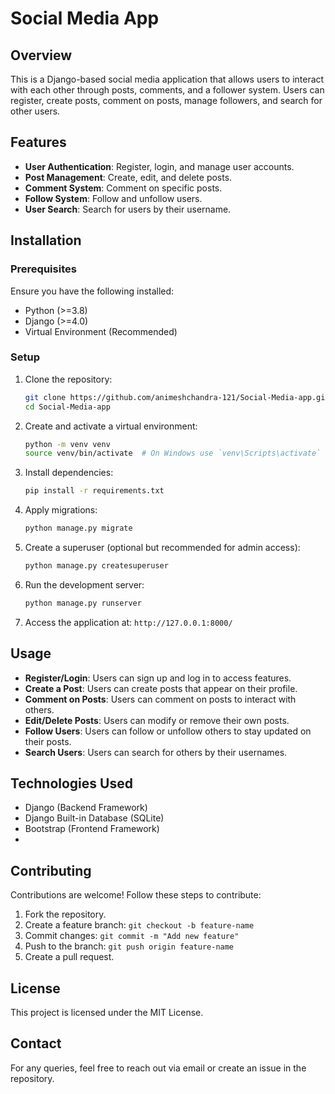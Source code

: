 # Social Media App

## Overview
This is a Django-based social media application that allows users to interact with each other through posts, comments, and a follower system. Users can register, create posts, comment on posts, manage followers, and search for other users.

## Features
- **User Authentication**: Register, login, and manage user accounts.
- **Post Management**: Create, edit, and delete posts.
- **Comment System**: Comment on specific posts.
- **Follow System**: Follow and unfollow users.
- **User Search**: Search for users by their username.

## Installation
### Prerequisites
Ensure you have the following installed:
- Python (>=3.8)
- Django (>=4.0)
- Virtual Environment (Recommended)

### Setup
1. Clone the repository:
   ```sh
   git clone https://github.com/animeshchandra-121/Social-Media-app.git
   cd Social-Media-app
   ```
2. Create and activate a virtual environment:
   ```sh
   python -m venv venv
   source venv/bin/activate  # On Windows use `venv\Scripts\activate`
   ```
3. Install dependencies:
   ```sh
   pip install -r requirements.txt
   ```
4. Apply migrations:
   ```sh
   python manage.py migrate
   ```
5. Create a superuser (optional but recommended for admin access):
   ```sh
   python manage.py createsuperuser
   ```
6. Run the development server:
   ```sh
   python manage.py runserver
   ```
7. Access the application at: `http://127.0.0.1:8000/`

## Usage
- **Register/Login**: Users can sign up and log in to access features.
- **Create a Post**: Users can create posts that appear on their profile.
- **Comment on Posts**: Users can comment on posts to interact with others.
- **Edit/Delete Posts**: Users can modify or remove their own posts.
- **Follow Users**: Users can follow or unfollow others to stay updated on their posts.
- **Search Users**: Users can search for others by their usernames.

## Technologies Used
- Django (Backend Framework)
- Django Built-in Database (SQLite)
- Bootstrap (Frontend Framework)
- 

## Contributing
Contributions are welcome! Follow these steps to contribute:
1. Fork the repository.
2. Create a feature branch: `git checkout -b feature-name`
3. Commit changes: `git commit -m "Add new feature"`
4. Push to the branch: `git push origin feature-name`
5. Create a pull request.

## License
This project is licensed under the MIT License.

## Contact
For any queries, feel free to reach out via email or create an issue in the repository.

